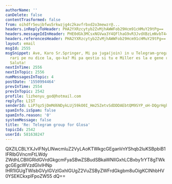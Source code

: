 ```yaml
---
authorName: ''
canDelete: false
contentTrasformed: false
from: oihdfr5eujbfwu5rkwzjg4c2kavfrbxd2o3mewzr@...
headers.inReplyToHeader: PHA2YXRzcytyb2ZvMjhAWWFob29Hcm91cHMuY29tPg==
headers.messageIdInHeader: PHE0dGk3MCsxNGVwa3Y4QFlhaG9vR3JvdXBzLmNvbT4=
headers.referencesHeader: PHA2YXRzcytyb2ZvMjhAWWFob29Hcm91cHMuY29tPg==
layout: email
msgId: 2555
msgSnippet: Ave, Karo Sr.Springer, Mi pa juga(join) in u Telegram-grega, e detekti
  rari pe nu dice la, qo-ka? Mi pa qestio si tu e Miller es la e gene reakti no.:(
  Saluta!
nextInTime: 2556
nextInTopic: 2556
numMessagesInTopic: 4
postDate: '1550994464'
prevInTime: 2554
prevInTopic: 2542
profile: lizhenyu_god@hotmail.com
replyTo: LIST
senderId: LiP7qz5jDmMd6NDykLUj59kO0I_Hm25ZetvSdDDDAEbtQM9SYP_oH-DQgrHgkFgxuowZ9I-XZVkByzbRw95zELfYse7UVI9l5qanDNDeCC7HzdgE--jMy44
spamInfo.isSpam: false
spamInfo.reason: '0'
systemMessage: false
title: 'Re: Telegram group for Glosa'
topicId: 2542
userId: 581638247
---
```


QXZlLCBLYXJvIFNyLlNwcmluZ2VyLAoKTWkgcGEganVnYShqb2luKSBpbiB1IFRlbGVncmFtLWdy
ZWdhLCBlIGRldGVrdGkgcmFyaSBwZSBudSBkaWNlIGxhLCBxby1rYT8gTWkgcGEgcWVzdGlvIHNp
IHR1IGUgTWlsbGVyIGVzIGxhIGUgZ2VuZSByZWFrdGkgbm8uOigKClNhbHV0YSEKCkxpIFpoZW55
dQ==

